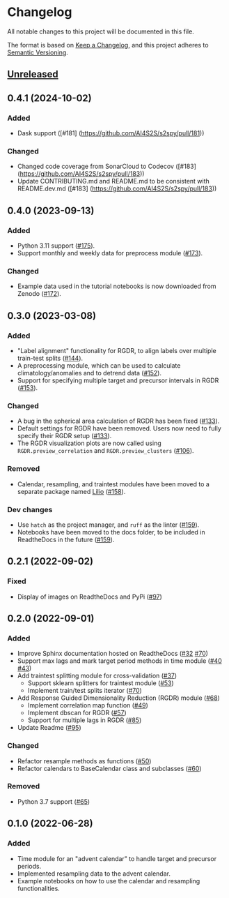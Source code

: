 # Changelog
All notable changes to this project will be documented in this file.

The format is based on [Keep a Changelog](https://keepachangelog.com/en/1.0.0/),
and this project adheres to [Semantic Versioning](https://semver.org/).

## [Unreleased]

## 0.4.1 (2024-10-02)
### Added
- Dask support ([#181] (https://github.com/AI4S2S/s2spy/pull/181))

### Changed
- Changed code coverage from SonarCloud to Codecov ([#183] (https://github.com/AI4S2S/s2spy/pull/183))
- Update CONTRIBUTING.md and README.md to be consistent with README.dev.md ([#183] (https://github.com/AI4S2S/s2spy/pull/183))

## 0.4.0 (2023-09-13)

### Added
- Python 3.11 support ([#175](https://github.com/AI4S2S/s2spy/pull/175)).
- Support monthly and weekly data for preprocess module ([#173](https://github.com/AI4S2S/s2spy/pull/173)).

### Changed
- Example data used in the tutorial notebooks is now downloaded from Zenodo ([#172](https://github.com/AI4S2S/s2spy/pull/172)).

## 0.3.0 (2023-03-08)

### Added
- "Label alignment" functionality for RGDR, to align labels over multiple train-test splits ([#144](https://github.com/AI4S2S/s2spy/pull/144)).
- A preprocessing module, which can be used to calculate climatology/anomalies and to detrend data ([#152](https://github.com/AI4S2S/s2spy/pull/152)).
- Support for specifying multiple target and precursor intervals in RGDR ([#153](https://github.com/AI4S2S/s2spy/pull/153)).

### Changed
- A bug in the spherical area calculation of RGDR has been fixed ([#133](https://github.com/AI4S2S/s2spy/pull/133)).
- Default settings for RGDR have been removed. Users now need to fully specify their RGDR setup ([#133](https://github.com/AI4S2S/s2spy/pull/133)).
- The RGDR visualization plots are now called using `RGDR.preview_correlation` and `RGDR.preview_clusters` ([#106](https://github.com/AI4S2S/s2spy/pull/106)).

### Removed
- Calendar, resampling, and traintest modules have been moved to a separate package named [Lilio](https://github.com/AI4S2S/lilio) ([#158](https://github.com/AI4S2S/s2spy/pull/158)).

### Dev changes
- Use `hatch` as the project manager, and `ruff` as the linter ([#159](https://github.com/AI4S2S/s2spy/pull/159)).
- Notebooks have been moved to the docs folder, to be included in ReadtheDocs in the future ([#159](https://github.com/AI4S2S/s2spy/pull/159)).

## 0.2.1 (2022-09-02)

### Fixed
- Display of images on ReadtheDocs and PyPi ([#97](https://github.com/AI4S2S/s2spy/pull/97))

## 0.2.0 (2022-09-01)

### Added
- Improve Sphinx documentation hosted on ReadtheDocs ([#32](https://github.com/AI4S2S/s2spy/pull/32) [#70](https://github.com/AI4S2S/s2spy/pull/70))
- Support max lags and mark target period methods in time module ([#40](https://github.com/AI4S2S/s2spy/pull/40) [#43](https://github.com/AI4S2S/s2spy/pull/43))
- Add traintest splitting module for cross-validation ([#37](https://github.com/AI4S2S/s2spy/pull/37))
  - Support sklearn splitters for traintest module ([#53](https://github.com/AI4S2S/s2spy/pull/53))
  - Implement train/test splits iterator ([#70](https://github.com/AI4S2S/s2spy/pull/70))
- Add Response Guided Dimensionality Reduction (RGDR) module ([#68](https://github.com/AI4S2S/s2spy/pull/68))
  - Implement correlation map function ([#49](https://github.com/AI4S2S/s2spy/pull/49))
  - Implement dbscan for RGDR ([#57](https://github.com/AI4S2S/s2spy/pull/57))
  - Support for multiple lags in RGDR ([#85](https://github.com/AI4S2S/s2spy/pull/85))
- Update Readme ([#95](https://github.com/AI4S2S/s2spy/pull/95))

### Changed
- Refactor resample methods as functions ([#50](https://github.com/AI4S2S/s2spy/issues/50))
- Refactor calendars to BaseCalendar class and subclasses ([#60](https://github.com/AI4S2S/s2spy/pull/60))

### Removed
- Python 3.7 support ([#65](https://github.com/AI4S2S/s2spy/issues/65))

## 0.1.0 (2022-06-28)

### Added
- Time module for an "advent calendar" to handle target and precursor periods.
- Implemented resampling data to the advent calendar.
- Example notebooks on how to use the calendar and resampling functionalities.

[Unreleased]: https://github.com/AI4S2S/s2spy